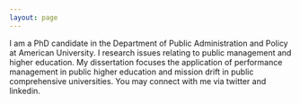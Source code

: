 ```yaml
---
layout: page
---
```


I am a PhD candidate in the Department of Public Administration and Policy at American University. I research issues relating to public management and higher education. My dissertation focuses the application of performance management in public higher education and mission drift in public comprehensive universities. You may connect with me via twitter and linkedin. 
